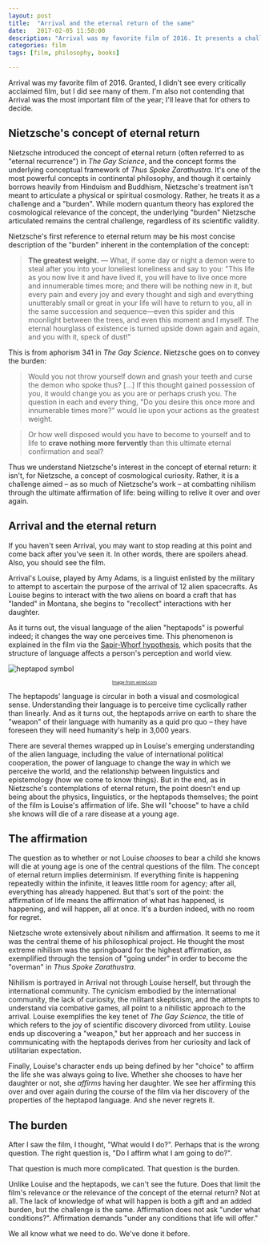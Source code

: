 ```yaml
---
layout: post
title:  "Arrival and the eternal return of the same"
date:   2017-02-05 11:50:00
description: "Arrival was my favorite film of 2016. It presents a challenge Nietzsche identified throughout his work."
categories: film
tags: [film, philosophy, books]

---
```

Arrival was my favorite film of 2016. Granted, I didn't see every critically acclaimed film, but I did see many of them. I'm also not contending that Arrival was the most important film of the year; I'll leave that for others to decide.

## Nietzsche's concept of eternal return
Nietzsche introduced the concept of eternal return (often referred to as "eternal recurrence") in _The Gay Science_, and the concept forms the underlying conceptual framework of _Thus Spoke Zarathustra_. It's one of the most powerful concepts in continental philosophy, and though it certainly borrows heavily from Hinduism and Buddhism, Nietzsche's treatment isn't meant to articulate a physical or spiritual cosmology. Rather, he treats it as a challenge and a "burden". While modern quantum theory has explored the cosmological relevance of the concept, the underlying "burden" Nietzsche articulated remains the central challenge, regardless of its scientific validity.

Nietzsche's first reference to eternal return may be his most concise description of the "burden" inherent in the contemplation of the concept:

>**The greatest weight.** — What, if some day or night a demon were to steal after you into your loneliest loneliness and say to you: "This life as you now live it and have lived it, you will have to live once more and innumerable times more; and there will be nothing new in it, but every pain and every joy and every thought and sigh and everything unutterably small or great in your life will have to return to you, all in the same succession and sequence—even this spider and this moonlight between the trees, and even this moment and I myself. The eternal hourglass of existence is turned upside down again and again, and you with it, speck of dust!"

This is from aphorism 341 in _The Gay Science_. Nietzsche goes on to convey the burden:

>Would you not throw yourself down and gnash your teeth and curse the demon who spoke thus? [...] If this thought gained possession of you, it would change you as you are or perhaps crush you. The question in each and every thing, "Do you desire this once more and innumerable times more?" would lie upon your actions as the greatest weight.

>Or how well disposed would you have to become to yourself and to life to **crave nothing more fervently** than this ultimate eternal confirmation and seal?

Thus we understand Nietzsche's interest in the concept of eternal return: it isn't, for Nietzsche, a concept of cosmological curiosity. Rather, it is a challenge aimed – as so much of Nietzsche's work – at combatting nihilism through the ultimate affirmation of life: being willing to relive it over and over again.

## Arrival and the eternal return

If you haven't seen Arrival, you may want to stop reading at this point and come back after you've seen it. In other words, there are spoilers ahead. Also, you should see the film.

Arrival's Louise, played by Amy Adams, is a linguist enlisted by the military to attempt to ascertain the purpose of the arrival of 12 alien spacecrafts. As Louise begins to interact with the two aliens on board a craft that has "landed" in Montana, she begins to "recollect" interactions with her daughter.

As it turns out, the visual language of the alien "heptapods" is powerful indeed; it changes the way one perceives time. This phenomenon is explained in the film via the [Sapir-Whorf hypothesis](https://en.wikipedia.org/wiki/Linguistic_relativity), which posits that the structure of language affects a person's perception and world view.

![heptapod symbol](https://assets.wired.com/photos/w_1534/wp-content/uploads/2016/11/Arrival8-1.jpg)

<p style="font-size: .6em; text-align: center;"><a href="https://www.wired.com/2016/11/arrivals-designers-crafted-mesmerizing-alien-alphabet/">Image from wired.com</a></p>

The heptapods' language is circular in both a visual and cosmological sense. Understanding their language is to perceive time cyclically rather than linearly. And as it turns out, the heptapods arrive on earth to share the "weapon" of their language with humanity as a quid pro quo – they have foreseen they will need humanity's help in 3,000 years.

There are several themes wrapped up in Louise's emerging understanding of the alien language, including the value of international political cooperation, the power of language to change the way in which we perceive the world, and the relationship between linguistics and epistemology (how we come to know things). But in the end, as in Nietzsche's contemplations of eternal return, the point doesn't end up being about the physics, linguistics, or the heptapods themselves; the point of the film is Louise's affirmation of life. She will "choose" to have a child she knows will die of a rare disease at a young age.

## The affirmation

The question as to whether or not Louise _chooses_ to bear a child she knows will die at young age is one of the central questions of the film. The concept of eternal return implies determinism. If everything finite is happening repeatedly within the infinite, it leaves little room for agency; after all, everything has already happened. But that's sort of the point: the affirmation of life means the affirmation of what has happened, is happening, and will happen, all at once. It's a burden indeed, with no room for regret.

Nietzsche wrote extensively about nihilism and affirmation. It seems to me it was the central theme of his philosophical project. He thought the most extreme nihilism was the springboard for the highest affirmation, as exemplified through the tension of "going under" in order to become the "overman" in _Thus Spoke Zarathustra_. 

Nihilism is portrayed in Arrival not through Louise herself, but through the international community. The cynicism embodied by the international community, the lack of curiosity, the militant skepticism, and the attempts to understand via combative games, all point to a nihilistic approach to the arrival. Louise exemplifies the key tenet of _The Gay Science_, the title of which refers to the joy of scientific discovery divorced from utility. Louise ends up discovering a "weapon," but her approach and her success in communicating with the heptapods derives from her curiosity and lack of utilitarian expectation.

Finally, Louise's character ends up being defined by her "choice" to affirm the life she was always going to live. Whether she chooses to have her daughter or not, she _affirms_ having her daughter. We see her affirming this over and over again during the course of the film via her discovery of the properties of the heptapod language. And she never regrets it.

##   The burden

After I saw the film, I thought, "What would I do?". Perhaps that is the wrong question. The right question is, "Do I affirm what I am going to do?". 

That question is much more complicated. That question is the burden.

Unlike Louise and the heptapods, we can't see the future. Does that limit the film's relevance or the relevance of the concept of the eternal return? Not at all. The lack of knowledge of what will happen is both a gift and an added burden, but the challenge is the same. Affirmation does not ask "under what conditions?". Affirmation demands "under any conditions that life will offer." 

We all know what we need to do. We've done it before. 





